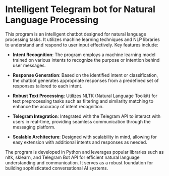 # Intelligent Telegram bot for Natural Language Processing
This program is an intelligent chatbot designed for natural language processing tasks. It utilizes machine learning techniques and NLP libraries to understand and respond to user input effectively. Key features include:

* **Intent Recognition**: The program employs a machine learning model trained on various intents to recognize the purpose or intention behind user messages.

* **Response Generation**: Based on the identified intent or classification, the chatbot generates appropriate responses from a predefined set of responses tailored to each intent.

* **Robust Text Processing**: Utilizes NLTK (Natural Language Toolkit) for text preprocessing tasks such as filtering and similarity matching to enhance the accuracy of intent recognition.

* **Telegram Integration**: Integrated with the Telegram API to interact with users in real-time, providing seamless communication through the messaging platform.

* **Scalable Architecture**: Designed with scalability in mind, allowing for easy extension with additional intents and responses as needed.

The program is developed in Python and leverages popular libraries such as nltk, sklearn, and Telegram Bot API for efficient natural language understanding and communication. It serves as a robust foundation for building sophisticated conversational AI systems.

